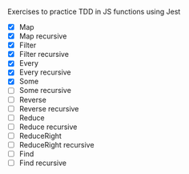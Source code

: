 Exercises to practice TDD in JS functions using Jest

- [x] Map
- [x] Map recursive
- [x] Filter
- [x] Filter recursive
- [x] Every
- [x] Every recursive
- [x] Some
- [ ] Some recursive
- [ ] Reverse 
- [ ] Reverse recursive
- [ ] Reduce 
- [ ] Reduce recursive
- [ ] ReduceRight 
- [ ] ReduceRight recursive
- [ ] Find
- [ ] Find recursive
